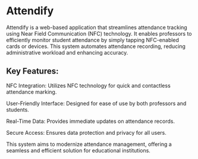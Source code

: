 # Attendify
 
Attendify is a web-based application that streamlines attendance tracking using Near Field Communication (NFC) technology. It enables professors to efficiently monitor student attendance by simply tapping NFC-enabled cards or devices. This system automates attendance recording, reducing administrative workload and enhancing accuracy.

## Key Features:

NFC Integration: Utilizes NFC technology for quick and contactless attendance marking.

User-Friendly Interface: Designed for ease of use by both professors and students.

Real-Time Data: Provides immediate updates on attendance records.

Secure Access: Ensures data protection and privacy for all users.

This system aims to modernize attendance management, offering a seamless and efficient solution for educational institutions.